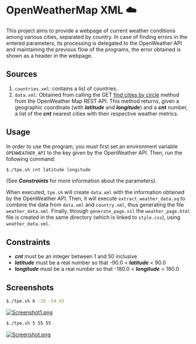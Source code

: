 # OpenWeatherMap XML ☁️

This project aims to provide a webpage of current weather conditions among various cities, separated by country. In case of finding errors in the entered parameters, its processing is delegated to the OpenWeather API and maintaining the previous flow of the programs, the error obtained is shown as a header in the webpage.

## Sources

1. `countries.xml`: contains a list of countries.
2. `data.xml`: Obtained from calling the GET [find cities by circle](https://openweathermap.org/current#cycle) method from the OpenWeather Map REST API. This method returns, given a geographic coordinate (with **_latitude_** and **_longitude_**) and a **_cnt_** number, a list of the **_cnt_** nearest cities with their respective weather metrics.

## Usage
In order to use the program, you must first set an environment variable `OPENWEATHER_API` to the key given by the OpenWeather API. Then, run the following command: 

```bash 
$./tpe.sh cnt latitude longitude
``` 

(See **_Constraints_** for more information about the parameters). 

When executed, `tpe.sh` will create `data.xml` with the information obtained by the OpenWeather API. Then, it will execute `extract_weather_data.xq` to combine the data from `data.xml` and `country.xml`, thus generating the file `weather_data.xml`. Finally, through `generate_page.xsl` the `weather_page.html` file is created in the same directory (which is linked to `style.css`), using `weather_data.xml`. 



## Constraints
* **_cnt_** must be an integer between 1 and 50 inclusive
* **_latitude_** must be a real number so that -90.0 < **_latitude_** < 90.0
* **_longitude_** must be a real number so that -180.0 < **_longitude_** < 180.0

## Screenshots
```bash
$./tpe.sh 6 -26 -54.43
```
[![Screenshot1.png](https://i.postimg.cc/jjmNyxzB/Screenshot1.png)](https://postimg.cc/hJ8fBqZ0)
```bash
$./tpe.sh 5 55 55
```
[![Screenshot.png](https://i.postimg.cc/903MQzGF/Screenshot.png)](https://postimg.cc/LYTRy9Cr)

